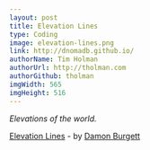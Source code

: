 ```yaml
---
layout: post
title: Elevation Lines
type: Coding
image: elevation-lines.png
link: http://dnomadb.github.io/
authorName: Tim Holman
authorUrl: http://tholman.com
authorGithub: tholman
imgWidth: 565
imgHeight: 516
---
```


_Elevations of the world._

[Elevation Lines](http://dnomadb.github.io/) - by [Damon Burgett](https://www.mapbox.com/)
